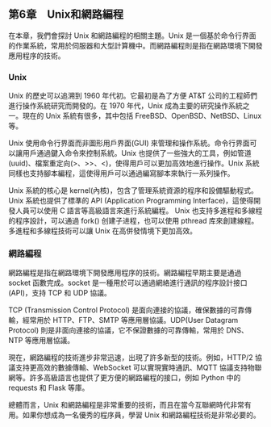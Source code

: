 ## 第6章　Unix和網路編程

在本章，我們會探討 Unix 和網路編程的相關主題。Unix 是一個基於命令行界面的作業系統，常用於伺服器和大型計算機中。而網路編程則是指在網路環境下開發應用程序的技術。

### Unix

Unix 的歷史可以追溯到 1960 年代初。它最初是為了方便 AT&T 公司的工程師們進行操作系統研究而開發的。在 1970 年代，Unix 成為主要的研究操作系統之一。現在的 Unix 系統有很多，其中包括 FreeBSD、OpenBSD、NetBSD、Linux 等。

Unix 使用命令行界面而非圖形用戶界面(GUI) 來管理和操作系統。命令行界面可以讓用戶通過鍵入命令來控制系統。Unix 也提供了一些強大的工具，例如管道(uuid)、檔案重定向(>、>>、<)，使得用戶可以更加高效地進行操作。Unix 系統同樣也支持腳本編程，這使得用戶可以通過編寫腳本來執行一系列操作。

Unix 系統的核心是 kernel(內核)，包含了管理系統資源的程序和設備驅動程式。Unix 系統也提供了標準的 API (Application Programming Interface)，這使得開發人員可以使用 C 語言等高級語言來進行系統編程。 Unix 也支持多進程和多線程的程序設計，可以通過 fork() 创建子进程，也可以使用 pthread 库來創建線程。多進程和多線程技術可以讓 Unix 在高併發情境下更加高效。

### 網路編程

網路編程是指在網路環境下開發應用程序的技術。網路編程早期主要是通過 socket 函數完成。socket 是一種用於可以通過網絡進行通訊的程序設計接口(API)，支持 TCP 和 UDP 協議。

TCP (Transmission Control Protocol) 是面向連接的協議，確保數據的可靠傳輸，經常用於 HTTP、FTP、SMTP 等應用層協議。UDP(User Datagram Protocol) 則是非面向連接的協議，它不保證數據的可靠傳輸，常用於 DNS、NTP 等應用層協議。

現在，網路編程的技術進步非常迅速，出現了許多新型的技術。例如，HTTP/2 協議支持更高效的數據傳輸、WebSocket 可以實現實時通訊、MQTT 協議支持物聯網等。許多高級語言也提供了更方便的網路編程的接口，例如 Python 中的 requests 和 Flask 等庫。

總體而言，Unix 和網路編程是非常重要的技術，而且在當今互聯網時代非常有用。如果你想成為一名優秀的程序員，學習 Unix 和網路編程技術是非常必要的。